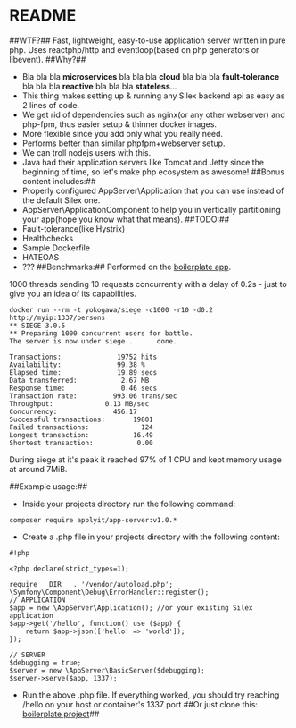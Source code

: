 # README #
##WTF?##
Fast, lightweight, easy-to-use application server written in pure php. Uses reactphp/http and eventloop(based on php generators or libevent).
##Why?##
* Bla bla bla **microservices** bla bla bla **cloud** bla bla bla **fault-tolerance** bla bla bla **reactive** bla bla bla **stateless**...
* This thing makes setting up & running any Silex backend api as easy as 2 lines of code.
* We get rid of dependencies such as nginx(or any other webserver) and php-fpm, thus easier setup & thinner docker images.
* More flexible since you add only what you really need.
* Performs better than similar phpfpm+webserver setup.
* We can troll nodejs users with this.
* Java had their application servers like Tomcat and Jetty since the beginning of time, so let's make php ecosystem as awesome!
##Bonus content includes:##
* Properly configured AppServer\Application that you can use instead of the default Silex one.
* AppServer\ApplicationComponent to help you in vertically partitioning your app(hope you know what that means). 
##TODO:##
* Fault-tolerance(like Hystrix)
* Healthchecks
* Sample Dockerfile
* HATEOAS
* ???
##Benchmarks:##
Performed on the [boilerplate app](https://bitbucket.org/apply/react-silex-example).

1000 threads sending 10 requests concurrently with a delay of 0.2s - just to give you an idea of its capabilities.
```
docker run --rm -t yokogawa/siege -c1000 -r10 -d0.2 http://myip:1337/persons
** SIEGE 3.0.5
** Preparing 1000 concurrent users for battle.
The server is now under siege..      done.

Transactions:		       19752 hits
Availability:		       99.38 %
Elapsed time:		       19.89 secs
Data transferred:	        2.67 MB
Response time:		        0.46 secs
Transaction rate:	      993.06 trans/sec
Throughput:		        0.13 MB/sec
Concurrency:		      456.17
Successful transactions:       19801
Failed transactions:	         124
Longest transaction:	       16.49
Shortest transaction:	        0.00
```
During siege at it's peak it reached 97% of 1 CPU and kept memory usage at around 7MiB.

##Example usage:##
*  Inside your projects directory run the following command: 
```
composer require applyit/app-server:v1.0.*
```
* Create a .php file in your projects directory with the following content:
```
#!php

<?php declare(strict_types=1);

require __DIR__ . '/vendor/autoload.php';
\Symfony\Component\Debug\ErrorHandler::register();
// APPLICATION
$app = new \AppServer\Application(); //or your existing Silex application
$app->get('/hello', function() use ($app) {
    return $app->json(['hello' => 'world']);
});

// SERVER
$debugging = true;
$server = new \AppServer\BasicServer($debugging);
$server->serve($app, 1337);
```
* Run the above .php file. If everything worked, you should try reaching /hello on your host or container's 1337 port
##Or just clone this: [boilerplate project](https://bitbucket.org/apply/react-silex-example)##